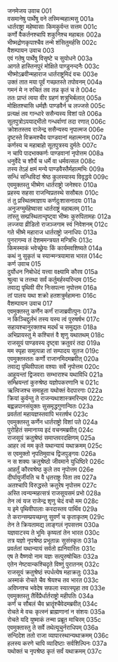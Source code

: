 जनमेजय उवाच	001  
वसमानेषु पार्थेषु वने तस्मिन्महात्मसु	001a  
धार्तराष्ट्रा महेष्वासाः किमकुर्वन्त सत्तम	001c  
कर्णो वैकर्तनश्चापि शकुनिश्च महाबलः	002a  
भीष्मद्रोणकृपाश्चैव तन्मे शंसितुमर्हसि	002c  
वैशम्पायन उवाच	003  
एवं गतेषु पार्थेषु विसृष्टे च सुयोधने	003a  
आगते हास्तिनपुरं मोक्षिते पाण्डुनन्दनैः	003c  
भीष्मोऽब्रवीन्महाराज धार्तराष्ट्रमिदं वचः	003e  
उक्तं तात मया पूर्वं गच्छतस्ते तपोवनम्	004a  
गमनं मे न रुचितं तव तन्न कृतं च ते	004c  
ततः प्राप्तं त्वया वीर ग्रहणं शत्रुभिर्बलात्	005a  
मोक्षितश्चासि धर्मज्ञैः पाण्डवैर्न च लज्जसे	005c  
प्रत्यक्षं तव गान्धारे ससैन्यस्य विशां पते	006a  
सूतपुत्रोऽपयाद्भीतो गन्धर्वाणां तदा रणात्	006c  
क्रोशतस्तव राजेन्द्र ससैन्यस्य नृपात्मज	006e  
दृष्टस्ते विक्रमश्चैव पाण्डवानां महात्मनाम्	007a  
कर्णस्य च महाबाहो सूतपुत्रस्य दुर्मतेः	007c  
न चापि पादभाक्कर्णः पाण्डवानां नृपोत्तम	008a  
धनुर्वेदे च शौर्ये च धर्मे वा धर्मवत्सल	008c  
तस्य तेऽहं क्षमं मन्ये पाण्डवैस्तैर्महात्मभिः	009a  
सन्धिं सन्धिविदां श्रेष्ठ कुलस्यास्य विवृद्धये	009c  
एवमुक्तस्तु भीष्मेण धार्तराष्ट्रो जनेश्वरः	010a  
प्रहस्य सहसा राजन्विप्रतस्थे ससौबलः	010c  
तं तु प्रस्थितमाज्ञाय कर्णदुःशासनादयः	011a  
अनुजग्मुर्महेष्वासा धार्तराष्ट्रं महाबलम्	011c  
तांस्तु सम्प्रस्थितान्दृष्ट्वा भीष्मः कुरुपितामहः	012a  
लज्जया व्रीडितो राजञ्जगाम स्वं निवेशनम्	012c  
गते भीष्मे महाराज धार्तराष्ट्रो जनाधिपः	013a  
पुनरागम्य तं देशममन्त्रयत मन्त्रिभिः	013c  
किमस्माकं भवेच्छ्रेयः किं कार्यमवशिष्यते	014a  
कथं नु सुकृतं च स्यान्मन्त्रयामास भारत	014c  
कर्ण उवाच	015  
दुर्योधन निबोधेदं यत्त्वा वक्ष्यामि कौरव	015a  
श्रुत्वा च तत्तथा सर्वं कर्तुमर्हस्यरिन्दम	015c  
तवाद्य पृथिवी वीर निःसपत्ना नृपोत्तम	016a  
तां पालय यथा शक्रो हतशत्रुर्महामनाः	016c  
वैशम्पायन उवाच	017  
एवमुक्तस्तु कर्णेन कर्णं राजाब्रवीत्पुनः	017a  
न किञ्चिद्दुर्लभं तस्य यस्य त्वं पुरुषर्षभ	017c  
सहायश्चानुरक्तश्च मदर्थं च समुद्यतः	018a  
अभिप्रायस्तु मे कश्चित्तं वै शृणु यथातथम्	018c  
राजसूयं पाण्डवस्य दृष्ट्वा क्रतुवरं तदा	019a  
मम स्पृहा समुत्पन्ना तां सम्पादय सूतज	019c  
एवमुक्तस्ततः कर्णो राजानमिदमब्रवीत्	020a  
तवाद्य पृथिवीपाला वश्याः सर्वे नृपोत्तम	020c  
आहूयन्तां द्विजवराः सम्भाराश्च यथाविधि	021a  
सम्भ्रियन्तां कुरुश्रेष्ठ यज्ञोपकरणानि च	021c  
ऋत्विजश्च समाहूता यथोक्तं वेदपारगाः	022a  
क्रियां कुर्वन्तु ते राजन्यथाशास्त्रमरिन्दम	022c  
बह्वन्नपानसंयुक्तः सुसमृद्धगुणान्वितः	023a  
प्रवर्ततां महायज्ञस्तवापि भरतर्षभ	023c  
एवमुक्तस्तु कर्णेन धार्तराष्ट्रो विशां पते	024a  
पुरोहितं समानाय्य इदं वचनमब्रवीत्	024c  
राजसूयं क्रतुश्रेष्ठं समाप्तवरदक्षिणम्	025a  
आहर त्वं मम कृते यथान्यायं यथाक्रमम्	025c  
स एवमुक्तो नृपतिमुवाच द्विजपुङ्गवः	026a  
न स शक्यः क्रतुश्रेष्ठो जीवमाने युधिष्ठिरे	026c  
आहर्तुं कौरवश्रेष्ठ कुले तव नृपोत्तम	026e  
दीर्घायुर्जीवति च वै धृतराष्ट्रः पिता तव	027a  
अतश्चापि विरुद्धस्ते क्रतुरेष नृपोत्तम	027c  
अस्ति त्वन्यन्महत्सत्रं राजसूयसमं प्रभो	028a  
तेन त्वं यज राजेन्द्र शृणु चेदं वचो मम	028c  
य इमे पृथिवीपालाः करदास्तव पार्थिव	029a  
ते करान्सम्प्रयच्छन्तु सुवर्णं च कृताकृतम्	029c  
तेन ते क्रियतामद्य लाङ्गलं नृपसत्तम	030a  
यज्ञवाटस्य ते भूमिः कृष्यतां तेन भारत	030c  
तत्र यज्ञो नृपश्रेष्ठ प्रभूतान्नः सुसंस्कृतः	031a  
प्रवर्ततां यथान्यायं सर्वतो ह्यनिवारितः	031c  
एष ते वैष्णवो नाम यज्ञः सत्पुरुषोचितः	032a  
एतेन नेष्टवान्कश्चिदृते विष्णुं पुरातनम्	032c  
राजसूयं क्रतुश्रेष्ठं स्पर्धत्येष महाक्रतुः	033a  
अस्माकं रोचते चैव श्रेयश्च तव भारत	033c  
अविघ्नश्च भवेदेष सफला स्यात्स्पृहा तव	033e  
एवमुक्तस्तु तैर्विप्रैर्धार्तराष्ट्रो महीपतिः	034a  
कर्णं च सौबलं चैव भ्रातॄंश्चैवेदमब्रवीत्	034c  
रोचते मे वचः कृत्स्नं ब्राह्मणानां न संशयः	035a  
रोचते यदि युष्माकं तन्मा प्रब्रूत माचिरम्	035c  
एवमुक्तास्तु ते सर्वे तथेत्यूचुर्नराधिपम्	036a  
सन्दिदेश ततो राजा व्यापारस्थान्यथाक्रमम्	036c  
हलस्य करणे चापि व्यादिष्टाः सर्वशिल्पिनः	037a  
यथोक्तं च नृपश्रेष्ठ कृतं सर्वं यथाक्रमम्	037c  
